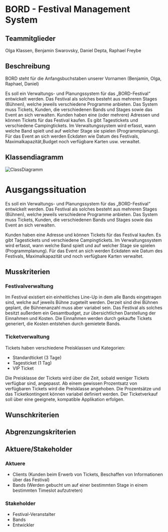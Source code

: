 # BORD - Festival Management System

## Teammitglieder
Olga Klassen, Benjamin Swarovsky, Daniel Depta, Raphael Freybe

## Beschreibung

BORD steht für die Anfangsbuchstaben unserer Vornamen (Benjamin, Olga, Raphael, Daniel)

Es soll ein Verwaltungs- und Planungssystem für das „BORD-Festival“ entwickelt werden. 
Das Festival als solches besteht aus mehreren Stages (Bühnen), welche jeweils verschiedene Programme anbieten.
Das System muss Tickets, Kunden, die verschiedenen Bands und Stages sowie das Event an sich verwalten.
Kunden haben eine (oder mehrere) Adressen und können Tickets für das Festival kaufen. 
Es gibt Tagestickets und verschiedene Campingtickets.
Im Verwaltungssystem wird erfasst, wann welche Band spielt und auf welcher Stage sie spielen (Programmplanung). 
Für das Event an sich werden Eckdaten wie Datum des Festivals, Maximalkapazität,Budget noch verfügbare Karten usw. verwaltet.

## Klassendiagramm

![ClassDiagramm](http://www.plantuml.com/plantuml/proxy?cache=no&src=https://raw.githubusercontent.com/fh-erfurt/robd-festival/master/classDiagram.iuml)


# Ausgangssituation
Es soll ein Verwaltungs- und Planungssystem für das „BORD-Festival“ entwickelt werden. Das Festival als solches besteht aus mehreren Stages (Bühnen), welche jeweils verschiedene Programme anbieten.
Das System muss Tickets, Kunden, die verschiedenen Bands und Stages sowie das Event an sich verwalten.

Kunden haben eine Adresse und können Tickets für das Festival kaufen. Es gibt Tagestickets und verschiedene Campingtickets.
Im Verwaltungssystem wird erfasst, wann welche Band spielt und auf welcher Stage sie spielen (Programmplanung). 
Für das Event an sich werden Eckdaten wie Datum des Festivals, Maximalkapazität und noch verfügbare Karten verwaltet.

## Musskriterien

### Festivalverwaltung

Im Festival existiert ein einheitliches Line-Up in dem alle Bands eingetragen sind, welche auf jeweils Bühne zugeteilt werden. Derzeit sind drei Bühnen geplant, die Bühnenanzahl muss aber variabel sein. Das Festival als solches besitzt außerdem ein Gesamtbudget, zur übersichtlichen Darstellung der Einnahmen und Kosten. Die Einnahmen werden durch gekaufte Tickets generiert, die Kosten entstehen durch gemietete Bands.

### Ticketverwaltung
Tickets haben verschiedene Preisklassen und Kategorien:
* Standardticket (3 Tage)
* Tagesticket (1 Tag)
* VIP Ticket

Die Preisklasse der Tickets wird über die Zeit, sobald weniger Tickets verfügbar sind, angepasst. Ab einem gewissen Prozentsatz von verfügbaren Tickets wird die Preisklasse angehoben. Die Prozentsätze und das Ticketkontingent können variabel definiert werden.
Der Ticketverkauf soll über eine geeignete, kompatible Applikation erfolgen.


## Wunschkriterien


## Abgrenzungskriterien


## Aktuere/Stakeholder

### Aktuere
* Clients (Kunden beim Erwerb von Tickets, Beschaffen von Informationen über das Festival)
* Bands (Werden gebucht um auf einer bestimmten Stage in einem bestimmten Timeslot aufzutreten)

### Stakeholder
* Festival-Veranstalter
* Bands
* Entwickler
